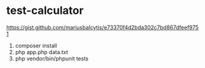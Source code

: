 # test-calculator
https://gist.github.com/mariusbalcytis/e73370f4d2bda302c7bd867dfeef9751

1) composer install
2) php app.php data.txt
3) php vendor/bin/phpunit tests
